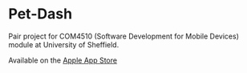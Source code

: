 # Pet-Dash

Pair project for COM4510 (Software Development for Mobile Devices) module at University of Sheffield.

Available on the [Apple App Store](https://itunes.apple.com/us/app/pet-dash/id1199656030?ls=1&mt=8)
